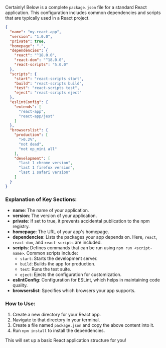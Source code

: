 Certainly! Below is a complete `package.json` file for a standard React application. This configuration includes common dependencies and scripts that are typically used in a React project.

```json
{
  "name": "my-react-app",
  "version": "1.0.0",
  "private": true,
  "homepage": ".",
  "dependencies": {
    "react": "^18.0.0",
    "react-dom": "^18.0.0",
    "react-scripts": "5.0.0"
  },
  "scripts": {
    "start": "react-scripts start",
    "build": "react-scripts build",
    "test": "react-scripts test",
    "eject": "react-scripts eject"
  },
  "eslintConfig": {
    "extends": [
      "react-app",
      "react-app/jest"
    ]
  },
  "browserslist": {
    "production": [
      ">0.2%",
      "not dead",
      "not op_mini all"
    ],
    "development": [
      "last 1 chrome version",
      "last 1 firefox version",
      "last 1 safari version"
    ]
  }
}
```

### Explanation of Key Sections:

- **name**: The name of your application.
- **version**: The version of your application.
- **private**: If set to true, it prevents accidental publication to the npm registry.
- **homepage**: The URL of your app's homepage.
- **dependencies**: Lists the packages your app depends on. Here, `react`, `react-dom`, and `react-scripts` are included.
- **scripts**: Defines commands that can be run using `npm run <script-name>`. Common scripts include:
  - `start`: Starts the development server.
  - `build`: Builds the app for production.
  - `test`: Runs the test suite.
  - `eject`: Ejects the configuration for customization.
- **eslintConfig**: Configuration for ESLint, which helps in maintaining code quality.
- **browserslist**: Specifies which browsers your app supports.

### How to Use:

1. Create a new directory for your React app.
2. Navigate to that directory in your terminal.
3. Create a file named `package.json` and copy the above content into it.
4. Run `npm install` to install the dependencies.

This will set up a basic React application structure for you!